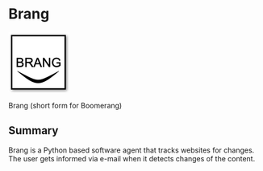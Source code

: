 # Brang
![alt text](docs/images/brang.png)

Brang (short form for Boomerang)

## Summary
Brang is a Python based software agent that tracks websites for changes.
The user gets informed via e-mail when it detects changes of the content. 
